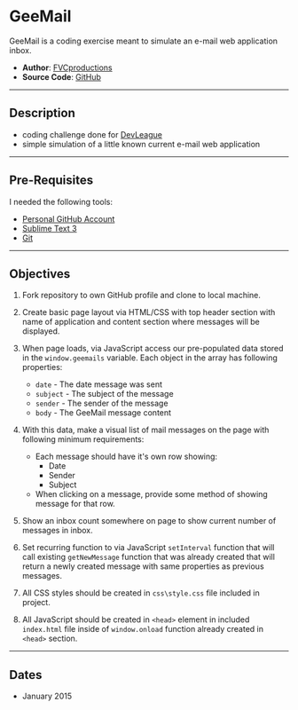 # GeeMail 

GeeMail is a coding exercise meant to simulate an e-mail web application inbox.

* **Author**: [FVCproductions][]
* **Source Code**: [GitHub][]

---

## Description

* coding challenge done for [DevLeague](http://devleague.com)
* simple simulation of a little known current e-mail web application

---

## Pre-Requisites

I needed the following tools:
* [Personal GitHub Account](http://github.com/fvcproductions)
* [Sublime Text 3 ](http://www.sublimetext.com/3)
* [Git](http://githubformac.com)

---

## Objectives

1. Fork repository to own GitHub profile and clone to local machine.

2. Create basic page layout via HTML/CSS with top header section with name of application and content section where messages will be displayed.

3. When page loads, via JavaScript access our pre-populated data stored in the `window.geemails` variable. Each object in the array has following properties:
	* `date` - The date message was sent
	* `subject` - The subject of the message
	* `sender` - The sender of the message
	* `body` - The GeeMail message content

4. With this data, make a visual list of mail messages on the page with following minimum requirements:
	* Each message should have it's own row showing:
		* Date
		* Sender
		* Subject
	* When clicking on a message, provide some method of showing message for that row.

5. Show an inbox count somewhere on page to show current number of messages in inbox.

6. Set recurring function to via JavaScript `setInterval` function that will call existing `getNewMessage` function that was already created that will return a newly created message with same properties as previous messages.

6. All CSS styles should be created in `css\style.css` file included in project. 

7. All JavaScript should be created in `<head>` element in included `index.html` file inside of `window.onload` function already created in `<head>` section.

---

## Dates

* January 2015

[FVCProductions]: http://fvcproductions.com
[Github]: https://github.com/fvcproductions